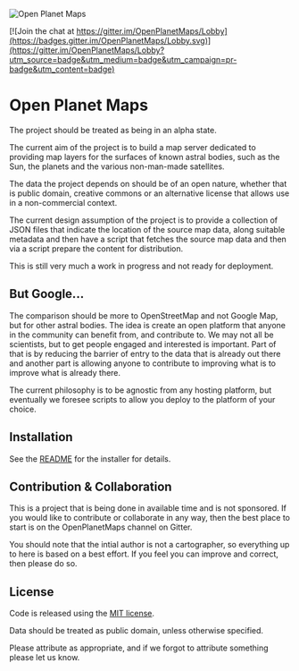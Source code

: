 ![Open Planet Maps](public/img/logo.png)

[![Join the chat at https://gitter.im/OpenPlanetMaps/Lobby](https://badges.gitter.im/OpenPlanetMaps/Lobby.svg)](https://gitter.im/OpenPlanetMaps/Lobby?utm_source=badge&utm_medium=badge&utm_campaign=pr-badge&utm_content=badge)


Open Planet Maps
================

The project should be treated as being in an alpha state.

The current aim of the project is to build a map server dedicated to
providing map layers for the surfaces of known astral bodies, such as
the Sun, the planets and the various non-man-made satellites. 

The data the project depends on should be of an open nature, whether
that is public domain, creative commons or an alternative license that
allows use in a non-commercial context.

The current design assumption of the project is to provide a collection
of JSON files that indicate the location of the source map data, along
suitable metadata and then have a script that fetches the source map
data and then via a script prepare the content for distribution.

This is still very much a work in progress and not ready for deployment.

But Google...
-------------

The comparison should be more to OpenStreetMap and not Google Map, but for
other astral bodies. The idea is create an open platform that anyone in the
community can benefit from, and contribute to. We may not all be scientists,
but to get people engaged and interested is important. Part of that is by
reducing the barrier of entry to the data that is already out there and another
part is allowing anyone to contribute to improving what is to improve what is
already there.

The current philosophy is to be agnostic from any hosting platform, but eventually
we foresee scripts to allow you deploy to the platform of your choice.

Installation
------------

See the [README](installer/README.md) for the installer for details.

Contribution & Collaboration
----------------------------

This is a project that is being done in available time and is not sponsored.
If you would like to contribute or collaborate in any way, then the best place
to start is on the OpenPlanetMaps channel on Gitter.

You should note that the intial author is not a cartographer, so
everything up to here is based on a best effort. If you feel you can improve and correct, then please do so.

License
-------

Code is released using the [MIT license](https://choosealicense.com/licenses/mit/).

Data should be treated as public domain, unless otherwise specified.

Please attribute as appropriate, and if we forgot to attribute something please let us know.

